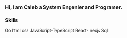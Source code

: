 <!DOCTYPE html>
<html>
<head>
</head>
<body>
    <h3> Hi, I am Caleb a System Engenier and Programer. <h3> 
    <h3> Skills </h3> 
        <p> 
            Go
            html
            css
            JavaScript-TypeScript
            React- nexjs
            Sql
        </p>
    
</body>
</html>
